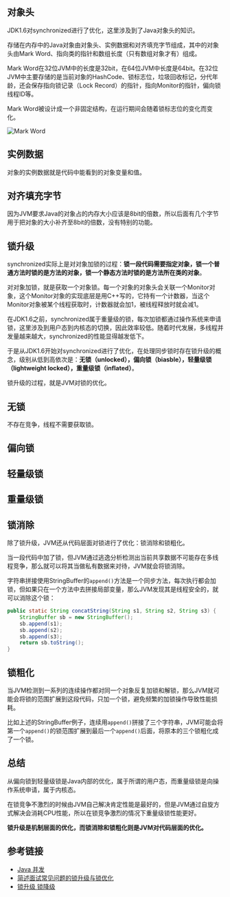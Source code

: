 <!--
date: 2022-02-13T22:46:12+08:00
lastmod: 2022-02-13T22:46:12+08:00
-->
## 对象头

JDK1.6对synchronized进行了优化，这里涉及到了Java对象头的知识。

存储在内存中的Java对象由对象头、实例数据和对齐填充字节组成，其中的对象头由Mark Word、指向类的指针和数组长度（只有数组对象才有）组成。

Mark Word在32位JVM中的长度是32bit，在64位JVM中长度是64bit。在32位JVM中主要存储的是当前对象的HashCode、锁标志位，垃圾回收标记，分代年龄，还会保存指向锁记录（Lock Record）的指针，指向Monitor的指针，偏向锁线程ID等。

Mark Word被设计成一个非固定结构，在运行期间会随着锁标志位的变化而变化。

![Mark Word](https://cdn.jsdelivr.net/gh/lewky/java-note@main/docs/static/images/markword.jpg)

## 实例数据

对象的实例数据就是代码中能看到的对象变量和值。

## 对齐填充字节

因为JVM要求Java的对象占的内存大小应该是8bit的倍数，所以后面有几个字节用于把对象的大小补齐至8bit的倍数，没有特别的功能。

## 锁升级

synchronized实际上是对对象加锁的过程：**锁一段代码需要指定对象，锁一个普通方法时锁的是方法的对象，锁一个静态方法时锁的是方法所在类的对象**。

对对象加锁，就是获取一个对象锁。每一个对象的对象头会关联一个Monitor对象，这个Monitor对象的实现底层是用C++写的，它持有一个计数器，当这个Monitor对象被某个线程获取时，计数器就会加1，被线程释放时就会减1。

在JDK1.6之前，synchronized属于重量级的锁，每次加锁都通过操作系统来申请锁，这里涉及到用户态到内核态的切换，因此效率较低。随着时代发展，多线程并发量越来越大，synchronized的性能显得越发低下。

于是从JDK1.6开始对synchronized进行了优化，在处理同步锁时存在锁升级的概念，级别从低到高依次是：**无锁（unlocked），偏向锁（biasble），轻量级锁（lightweight locked），重量级锁（inflated）**。

锁升级的过程，就是JVM对锁的优化。

## 无锁

不存在竞争，线程不需要获取锁。

## 偏向锁



## 轻量级锁

## 重量级锁


## 锁消除

除了锁升级，JVM还从代码层面对锁进行了优化：锁消除和锁粗化。

当一段代码中加了锁，但JVM通过逃逸分析检测出当前共享数据不可能存在多线程竞争，那么就可以将其当做私有数据来对待，JVM就会将锁消除。

字符串拼接使用StringBuffer的`append()`方法是一个同步方法，每次执行都会加锁，但如果只在一个方法中去拼接局部变量，那么JVM发现其是线程安全的，就可以消除这个锁：

```java
public static String concatString(String s1, String s2, String s3) {
    StringBuffer sb = new StringBuffer();
    sb.append(s1);
    sb.append(s2);
    sb.append(s3);
    return sb.toString();
}
```

## 锁粗化

当JVM检测到一系列的连续操作都对同一个对象反复加锁和解锁，那么JVM就可能会将锁的范围扩展到这段代码，只加一个锁，避免频繁的加锁操作导致性能损耗。

比如上述的StringBuffer例子，连续用`append()`拼接了三个字符串，JVM可能会将第一个`append()`的锁范围扩展到最后一个`append()`后面，将原本的三个锁粗化成了一个锁。

## 总结

从偏向锁到轻量级锁是Java内部的优化，属于所谓的用户态，而重量级锁是向操作系统申请，属于内核态。

在锁竞争不激烈的时候由JVM自己解决肯定性能是最好的，但是JVM通过自旋方式解决会消耗CPU性能，所以在锁竞争激烈的情况下重量级锁性能更好。

**锁升级是机制层面的优化，而锁消除和锁粗化则是JVM对代码层面的优化。**

## 参考链接

* [Java 并发](http://www.cyc2018.xyz/Java/Java%20%E5%B9%B6%E5%8F%91.html)
* [简述面试常见问题的锁升级与锁优化](https://baijiahao.baidu.com/s?id=1669027594605610676&wfr=spider&for=pc)
* [锁升级 锁降级](https://zhuanlan.zhihu.com/p/139793053)